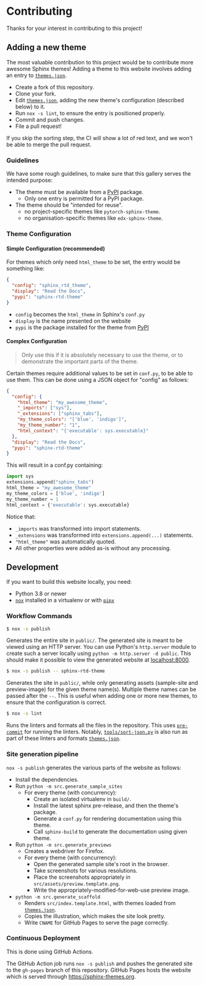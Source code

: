 # Contributing

Thanks for your interest in contributing to this project!

## Adding a new theme

The most valuable contribution to this project would be to contribute more awesome Sphinx themes! Adding a theme to this website involves adding an entry to [`themes.json`].

- Create a fork of this repository.
- Clone your fork.
- Edit [`themes.json`], adding the new theme's configuration (described below) to it.
- Run `nox -s lint`, to ensure the entry is positioned properly.
- Commit and push changes.
- File a pull request!

If you skip the sorting step, the CI will show a lot of red text, and we won't be able to merge the pull request.

### Guidelines

We have some rough guidelines, to make sure that this gallery serves the intended purpose:

- The theme must be available from a [PyPI] package.
  - Only one entry is permitted for a PyPI package.
- The theme should be "intended for reuse".
  - no project-specific themes like `pytorch-sphinx-theme`.
  - no organisation-specific themes like `edx-sphinx-theme`.

### Theme Configuration

#### Simple Configuration (recommended)

For themes which only need `html_theme` to be set, the entry would be something like:

```json
{
  "config": "sphinx_rtd_theme",
  "display": "Read the Docs",
  "pypi": "sphinx-rtd-theme"
}
```

- `config` becomes the `html_theme` in Sphinx's `conf.py`
- `display` is the name presented on the website
- `pypi` is the package installed for the theme from [PyPI]

#### Complex Configuration

> Only use this if it is absolutely necessary to use the theme, or to demonstrate the important parts of the theme.

Certain themes require additional values to be set in `conf.py`, to be able to use them. This can be done using a JSON object for "config" as follows:

```json
{
  "config": {
    "html_theme": "my_awesome_theme",
    "_imports": ["sys"],
    "_extensions": ["sphinx_tabs"],
    "my_theme_colors": "['blue', 'indigo']",
    "my_theme_number": "1",
    "html_context": "{'executable': sys.executable}"
  },
  "display": "Read the Docs",
  "pypi": "sphinx-rtd-theme"
}
```

This will result in a conf.py containing:

```py
import sys
extensions.append("sphinx_tabs")
html_theme = "my_awesome_theme"
my_theme_colors = ['blue', 'indigo']
my_theme_number = 1
html_context = {'executable': sys.executable}
```

Notice that:

- `_imports` was transformed into import statements.
- `_extensions` was transformed into `extensions.append(...)` statements.
- `"html_theme"` was automatically quoted.
- All other properties were added as-is without any processing.

## Development

If you want to build this website locally, you need:

- Python 3.8 or newer
- [`nox`] installed in a virtualenv or with [`pipx`]

### Workflow Commands

```sh
$ nox -s publish
```

Generates the entire site in `public/`. The generated site is meant to be viewed using an HTTP server. You can use Python's `http.server` module to create such a server locally using `python -m http.server -d public`. This should make it possible to view the generated website at <localhost:8000>.

```sh
$ nox -s publish -- sphinx-rtd-theme
```

Generates the site in `public/`, while only generating assets (sample-site and preview-image) for the given theme name(s). Multiple theme names can be passed after the `--`. This is useful when adding one or more new themes, to ensure that the configuration is correct.

```sh
$ nox -s lint
```

Runs the linters and formats all the files in the repository. This uses [`pre-commit`] for running the linters. Notably, [`tools/sort-json.py`] is also run as part of these linters and formats [`themes.json`].

### Site generation pipeline

`nox -s publish` generates the various parts of the website as follows:

- Install the dependencies.
- Run `python -m src.generate_sample_sites`
  - For every theme (with concurrency):
    - Create an isolated virtualenv in `build/`.
    - Install the latest sphinx pre-release, and then the theme's package.
    - Generate a `conf.py` for rendering documentation using this theme.
    - Call `sphinx-build` to generate the documentation using given theme.
- Run `python -m src.generate_previews`
  - Creates a webdriver for Firefox.
  - For every theme (with concurrency):
    - Open the generated sample site's root in the browser.
    - Take screenshots for various resolutions.
    - Place the screenshots appropriately in `src/assets/preview.template.png`.
    - Write the appropriately-modified-for-web-use preview image.
- `python -m src.generate_scaffold`
  - Renders `src/index.template.html`, with themes loaded from [`themes.json`].
  - Copies the illustration, which makes the site look pretty.
  - Write `CNAME` for GitHub Pages to serve the page correctly.

### Continuous Deployment

This is done using GitHub Actions.

The GitHub Action job runs `nox -s publish` and pushes the generated site to the `gh-pages` branch of this repository. GitHub Pages hosts the website which is served through https://sphinx-themes.org.

[pypi]: https://pypi.org/
[`nox`]: https://pypi.org/project/nox/
[`pipx`]: https://pypi.org/project/pipx/
[`pre-commit`]: https://pypi.org/project/pre-commit/
[`chromedriver`]: https://chromedriver.chromium.org/
[`themes.json`]: ./themes.json
[`tools/sort-json.py`]: ./tools/sort-json.py
